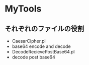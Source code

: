 # MyTools
## それぞれのファイルの役割
- CaesarCipher.pl 
 - base64 encode and decode 
- DecodeRecievePostBase64.pl
 - decode post base64  
